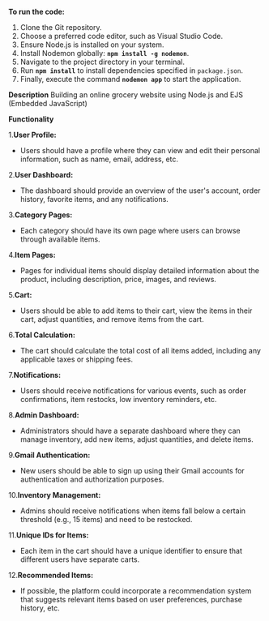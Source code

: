 **To run the code:**
1. Clone the Git repository.
2. Choose a preferred code editor, such as Visual Studio Code.
3. Ensure Node.js is installed on your system.
4. Install Nodemon globally: **`npm install -g nodemon`**.
5. Navigate to the project directory in your terminal.
6. Run **`npm install`** to install dependencies specified in `package.json`.
7. Finally, execute the command **`nodemon app`** to start the application.

**Description**
Building an online grocery website using Node.js and EJS (Embedded JavaScript) 

**Functionality**

1.**User Profile:**
- Users should have a profile where they can view and edit their personal information, such as name, email, address, etc.

2.**User Dashboard:**
- The dashboard should provide an overview of the user's account, order history, favorite items, and any notifications.

3.**Category Pages:**
- Each category should have its own page where users can browse through available items.

4.**Item Pages:**
- Pages for individual items should display detailed information about the product, including description, price, images, and reviews.

5.**Cart:**
- Users should be able to add items to their cart, view the items in their cart, adjust quantities, and remove items from the cart.

6.**Total Calculation:**
- The cart should calculate the total cost of all items added, including any applicable taxes or shipping fees.

7.**Notifications:**
- Users should receive notifications for various events, such as order confirmations, item restocks, low inventory reminders, etc.

8.**Admin Dashboard:**
- Administrators should have a separate dashboard where they can manage inventory, add new items, adjust quantities, and delete items.

9.**Gmail Authentication:**
- New users should be able to sign up using their Gmail accounts for authentication and authorization purposes.

10.**Inventory Management:**
- Admins should receive notifications when items fall below a certain threshold (e.g., 15 items) and need to be restocked.

11.**Unique IDs for Items:**
- Each item in the cart should have a unique identifier to ensure that different users have separate carts.

12.**Recommended Items:**
- If possible, the platform could incorporate a recommendation system that suggests relevant items based on user preferences, purchase history, etc.
